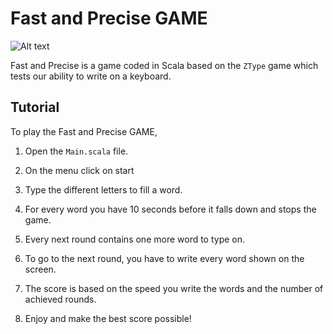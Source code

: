 # Fast and Precise GAME

![Alt text](images/logo.png)

Fast and Precise is a game coded in Scala based on the `ZType` game which tests our ability to write on a keyboard.

## Tutorial

To play the Fast and Precise GAME,

1. Open the `Main.scala` file.

2. On the menu click on start

3. Type the different letters to fill a word.

4. For every word you have 10 seconds before it falls down and stops the game.

5. Every next round contains one more word to type on.

5. To go to the next round, you have to write every word shown on the screen.

5. The score is based on the speed you write the words and the number of achieved rounds.

5. Enjoy and make the best score possible!
